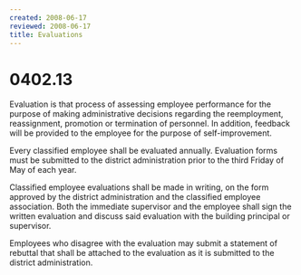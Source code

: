 ```yaml
---
created: 2008-06-17
reviewed: 2008-06-17
title: Evaluations
---
```


# 0402.13 

Evaluation is that process of assessing employee performance for the purpose of making administrative decisions regarding the reemployment, reassignment, promotion or termination of personnel. In addition, feedback will be provided to the employee for the purpose of self-improvement.

Every classified employee shall be evaluated annually. Evaluation forms must be submitted to the district administration prior to the third Friday of May of each year.

Classified employee evaluations shall be made in writing, on the form approved by the district administration and the classified employee association. Both the immediate supervisor and the employee shall sign the written evaluation and discuss said evaluation with the building principal or supervisor.

Employees who disagree with the evaluation may submit a statement of rebuttal that shall be attached to the evaluation as it is submitted to the district administration.
